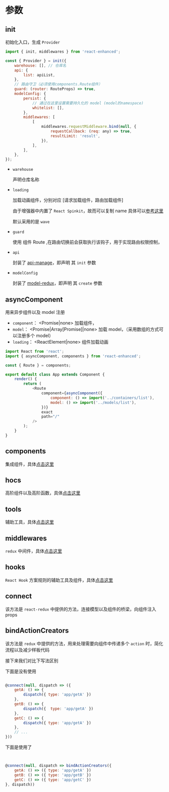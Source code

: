 # 参数

## init

初始化入口，生成 `Provider`

```js
import { init, middlewares } from 'react-enhanced';

const { Provider } = init({
    warehouse: [], // 仓库名
    api: {
        list: apiList,
    },
    // 路由守卫（必须使用components.Route组件）
    guard: (router: RouteProps) => true,
    modelConfig: {
        persist: {
            // 通过在这里设置需要持久化的 model (model的namespace)
            whitelist: [],
        },
        middlewares: [
            [
                middlewares.requestMiddleware.bind(null, {
                    requestCallback: (req: any) => true,
                    resultLimit: 'result',
                }),
            ],
        ],
    },
});
```

-   `warehouse`

    声明仓库名称

-   `loading`

    加载动画组件，分别对应 [请求加载组件，路由加载组件]

    由于增强器中内置了 `React Spinkit`，故而可以复制 name 具体可以[参考这里](https://kyleamathews.github.io/react-spinkit/)

    默认采用的是 `wave`

-   `guard`

    使用 组件 Route ,在路由切换前会获取执行该钩子，用于实现路由权限控制，

-   `api`

    封装了 [api-manage](https://github.com/zhouzuchuan/api-manage)，即声明 其 `init` 参数

-   `modelConfig`

    封装了 [model-redux](https://github.com/zhouzuchuan/model-redux)，即声明 其 `create` 参数

## asyncComponent

用来异步组件以及 model 注册

-   `component`： <Promise|none> 加载组件，
-   `model`： <Promise|Array[Promise]|none> 加载 model，（采用数组的方式可以注册多个 model）
-   `loading`： <ReactElement|none> 组件加载动画

```js
import React from 'react';
import { asyncComponent, components } from 'react-enhanced';

const { Route } = components;

export default class App extends Component {
    render() {
        return (
            <Route
                component={asyncComponent({
                    component: () => import('../containers/list'),
                    model: () => import('../models/list'),
                })}
                exact
                path="/"
            />
        );
    }
}
```

## components

集成组件，具体[点击这里](/base/component?id=%E9%9B%86%E6%88%90%E7%BB%84%E4%BB%B6)

## hocs

高阶组件以及高阶函数，具体[点击这里](/base/component?id=高阶组件)

## tools

辅助工具，具体[点击这里](/deep/tool?id=工具)

## middlewares

`redux` 中间件，具体[点击这里](/base/request?id=request-中间件)

## hooks

`React Hook` 方案规则的辅助工具及组件，具体[点击这里](/deep/hook?id=hook)

## connect

该方法是 `react-redux` 中提供的方法，连接模型以及组件的桥梁，向组件注入 props

## bindActionCreators

该方法是 `redux` 中提供的方法，用来处理需要向组件中传递多个 `action` 时，简化流程以及减少样板代码

接下来我们对比下写法区别

下面是没有使用

```js

@connect(null, dispatch => ({
    getA: () => {
        dispatch({ type: 'app/getA' })
    },
    getB: () => {
        dispatch({  type: 'app/getA' })
    },
    getC: () => {
        dispatch({ type: 'app/getA' })
    },
    // ...
}))
```

下面是使用了

```js


@connect(null, dispatch => bindActionCreators({
    getA: () => ({ type: 'app/getA' })
    getB: () => ({ type: 'app/getB' })
    getC: () => ({ type: 'app/getC' })
}, dispatch))
```
